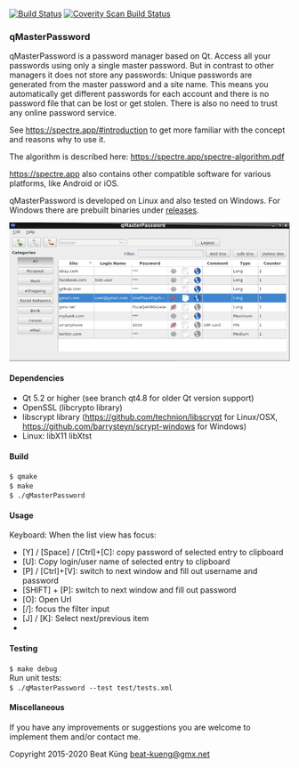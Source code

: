 [![Build Status](https://travis-ci.org/bkueng/qMasterPassword.svg)](https://travis-ci.org/bkueng/qMasterPassword)
[![Coverity Scan Build Status](https://scan.coverity.com/projects/4067/badge.svg)](https://scan.coverity.com/projects/4067)

### qMasterPassword ###

qMasterPassword is a password manager based on Qt. Access all your passwords
using only a single master password. But in contrast to other managers it does
not store any passwords: Unique passwords are generated from the master password
and a site name. This means you automatically get different passwords for each
account and there is no password file that can be lost or get stolen. There is
also no need to trust any online password service.

See https://spectre.app/#introduction to get more familiar with the concept
and reasons why to use it.

The algorithm is described here: 
https://spectre.app/spectre-algorithm.pdf

https://spectre.app also contains other compatible software for various platforms, like
Android or iOS.

qMasterPassword is developed on Linux and also tested on Windows. For Windows
there are prebuilt binaries under
[releases](https://github.com/bkueng/qMasterPassword/releases).

![screenshot](screenshots/main_window.png)


#### Dependencies ####
* Qt 5.2 or higher (see branch qt4.8 for older Qt version support)
* OpenSSL (libcrypto library)
* libscrypt library (https://github.com/technion/libscrypt for Linux/OSX,
  https://github.com/barrysteyn/scrypt-windows for Windows)
* Linux: libX11 libXtst


#### Build ####
`$ qmake`  
`$ make`  
`$ ./qMasterPassword`  


#### Usage ####
Keyboard: When the list view has focus:
- [Y] / [Space] / [Ctrl]+[C]: copy password of selected entry to clipboard
- [U]: Copy login/user name of selected entry to clipboard
- [P] / [Ctrl]+[V]: switch to next window and fill out username and password
- [SHIFT] + [P]: switch to next window and fill out password
- [O]: Open Url
- [/]: focus the filter input
- [J] / [K]: Select next/previous item
- [Q]: Logout


#### Testing ####
`$ make debug`  
Run unit tests:  
`$ ./qMasterPassword --test test/tests.xml`


#### Miscellaneous ####
If you have any improvements or suggestions you are welcome to implement them
and/or contact me.


Copyright 2015-2020 Beat Küng <beat-kueng@gmx.net>

